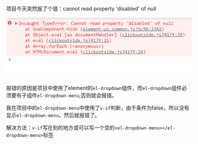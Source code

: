 项目今天突然报了个错：cannot read property 'disabled' of null

![image-20200427152808230](https://raw.githubusercontent.com/limchen233/images/master/img/image-20200427152808230.png)

报错的原因是项目中使用了element的`el-dropdown`组件，而`el-dropdown`组件必须要有子组件`el-dropdown-menu`,否则就会报错。

我在项目中的`el-dropdown-menu`中使用了`v-if`判断，由于条件为false，所以没有显示`el-dropdown-menu`，然后就报错了。

解决方法：`v-if`写在别的地方或可以写一个空的`<el-dropdown-menu></el-dropdown-menu>`标签

